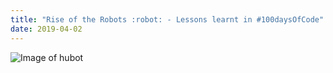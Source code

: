 ```yaml
---
title: "Rise of the Robots :robot: - Lessons learnt in #100daysOfCode"
date: 2019-04-02
---
```



![Image of hubot](https://github.com/msandfor/RiseOfTheRoBots/blob/master/images/hubot.jpg)
